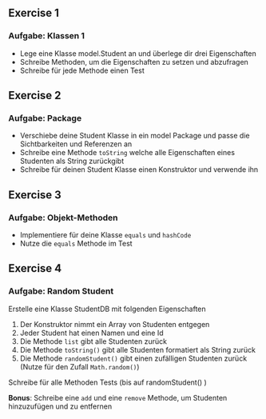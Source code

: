 ## Exercise 1
### Aufgabe: Klassen 1
- Lege eine Klasse model.Student an und überlege dir drei Eigenschaften
- Schreibe Methoden, um die Eigenschaften zu setzen und abzufragen
- Schreibe für jede Methode einen Test

## Exercise 2
### Aufgabe: Package
- Verschiebe deine Student Klasse in ein model Package und passe die Sichtbarkeiten und Referenzen an
- Schreibe eine Methode `toString` welche alle Eigenschaften eines Studenten als String zurückgibt
- Schreibe für deinen Student Klasse einen Konstruktor und verwende ihn

## Exercise 3
### Aufgabe: Objekt-Methoden
- Implementiere für deine Klasse `equals` und `hashCode`
- Nutze die `equals` Methode im Test

## Exercise 4
### Aufgabe: Random Student
Erstelle eine Klasse StudentDB mit folgenden Eigenschaften

1. Der Konstruktor nimmt ein Array von Studenten entgegen
2. Jeder Student hat einen Namen und eine Id
3. Die Methode `list` gibt alle Studenten zurück
4. Die Methode `toString()` gibt alle Studenten formatiert als String zurück
5. Die Methode `randomStudent()` gibt einen zufälligen Studenten zurück (Nutze für den Zufall `Math.random()`)

Schreibe für alle Methoden Tests (bis auf randomStudent() )

**Bonus**: Schreibe eine `add` und eine `remove` Methode, um Studenten hinzuzufügen und zu entfernen